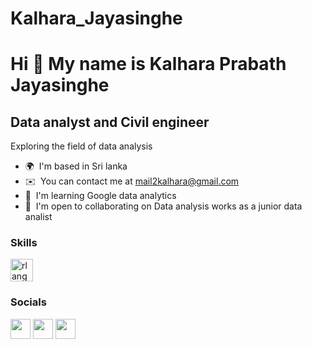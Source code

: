 # Kalhara_Jayasinghe
Hi 👋 My name is Kalhara Prabath Jayasinghe
===========================================

Data analyst and Civil engineer
-------------------------------

Exploring the field of data analysis

* 🌍  I'm based in Sri lanka
* ✉️  You can contact me at [mail2kalhara@gmail.com](mailto:mail2kalhara@gmail.com)
* 🧠  I'm learning Google data analytics
* 🤝  I'm open to collaborating on Data analysis works as a junior data analist

### Skills


<p align="left">
<a href="https://www.r-project.org/" target="_blank" rel="noreferrer"><img src="https://raw.githubusercontent.com/danielcranney/readme-generator/main/public/icons/skills/rlang-colored.svg" width="36" height="36" alt="rlang" /></a>
</p>


### Socials

<p align="left"> <a href="https://www.github.com/Kalhara_Jayasinghe " target="_blank" rel="noreferrer"><img src="https://raw.githubusercontent.com/danielcranney/readme-generator/main/public/icons/socials/github.svg" width="32" height="32" /></a> <a href="https://www.linkedin.com/in/kalhara-prabath" target="_blank" rel="noreferrer"><img src="https://raw.githubusercontent.com/danielcranney/readme-generator/main/public/icons/socials/linkedin.svg" width="32" height="32" /></a> <a href="https://www.twitter.com/@JayasingheKal" target="_blank" rel="noreferrer"><img src="https://raw.githubusercontent.com/danielcranney/readme-generator/main/public/icons/socials/twitter.svg" width="32" height="32" /></a></p>
